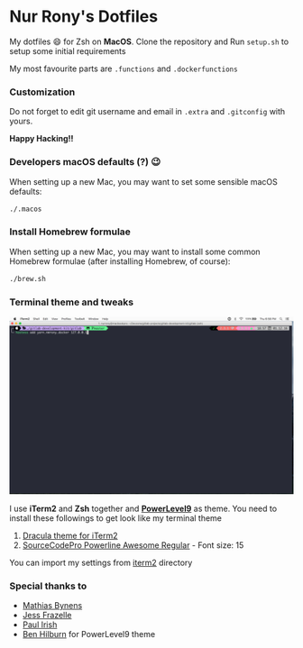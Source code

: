 Nur Rony's Dotfiles
===================
My dotfiles :smile: for Zsh on **MacOS**. Clone the repository and Run `setup.sh` to setup some initial requirements 

My most favourite parts are `.functions` and `.dockerfunctions`

### Customization
Do not forget to edit git username and email in `.extra` and `.gitconfig` with yours.

**Happy Hacking!!**

### Developers macOS defaults (?) :wink:

When setting up a new Mac, you may want to set some sensible macOS defaults:
```sh
./.macos
```
### Install Homebrew formulae

When setting up a new Mac, you may want to install some common Homebrew formulae (after installing Homebrew, of course):
```sh
./brew.sh
```
### Terminal theme and tweaks
<p align="center">
 <img src="./cli-snap.png" alt="cli snap" />
</p>

I use **iTerm2** and **Zsh** together and **[PowerLevel9][1]** as theme. 
You need to install these followings to get look like my terminal theme

1. [Dracula theme for iTerm2][2]
1. [SourceCodePro Powerline Awesome Regular][3] - Font size: 15

You can import my settings from [iterm2][4] directory

### Special thanks to

- [Mathias Bynens](https://twitter.com/mathias)
- [Jess Frazelle](https://twitter.com/jessfraz)
- [Paul Irish](https://twitter.com/paul_irish)
- [Ben Hilburn](https://twitter.com/bhilburn) for PowerLevel9 theme

[1]: https://github.com/bhilburn/powerlevel9k
[2]: https://draculatheme.com/iterm/
[3]: fonts/SourceCodePro+Powerline+Awesome+Regular.ttf
[4]: iterm2/
